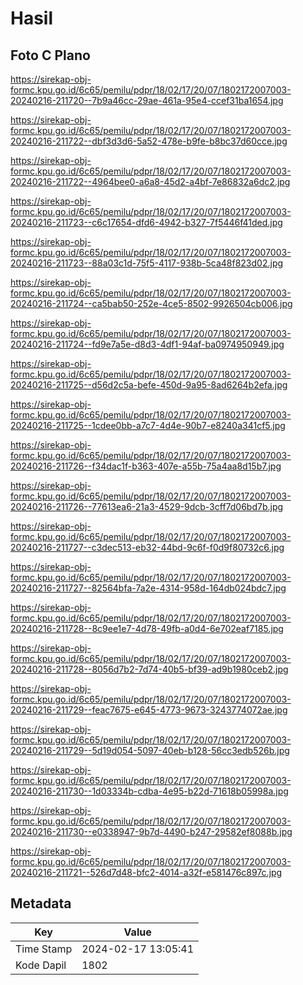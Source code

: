 # Hasil

## Foto C Plano

https://sirekap-obj-formc.kpu.go.id/6c65/pemilu/pdpr/18/02/17/20/07/1802172007003-20240216-211720--7b9a46cc-29ae-461a-95e4-ccef31ba1654.jpg

https://sirekap-obj-formc.kpu.go.id/6c65/pemilu/pdpr/18/02/17/20/07/1802172007003-20240216-211722--dbf3d3d6-5a52-478e-b9fe-b8bc37d60cce.jpg

https://sirekap-obj-formc.kpu.go.id/6c65/pemilu/pdpr/18/02/17/20/07/1802172007003-20240216-211722--4964bee0-a6a8-45d2-a4bf-7e86832a6dc2.jpg

https://sirekap-obj-formc.kpu.go.id/6c65/pemilu/pdpr/18/02/17/20/07/1802172007003-20240216-211723--c6c17654-dfd6-4942-b327-7f5446f41ded.jpg

https://sirekap-obj-formc.kpu.go.id/6c65/pemilu/pdpr/18/02/17/20/07/1802172007003-20240216-211723--88a03c1d-75f5-4117-938b-5ca48f823d02.jpg

https://sirekap-obj-formc.kpu.go.id/6c65/pemilu/pdpr/18/02/17/20/07/1802172007003-20240216-211724--ca5bab50-252e-4ce5-8502-9926504cb006.jpg

https://sirekap-obj-formc.kpu.go.id/6c65/pemilu/pdpr/18/02/17/20/07/1802172007003-20240216-211724--fd9e7a5e-d8d3-4df1-94af-ba0974950949.jpg

https://sirekap-obj-formc.kpu.go.id/6c65/pemilu/pdpr/18/02/17/20/07/1802172007003-20240216-211725--d56d2c5a-befe-450d-9a95-8ad6264b2efa.jpg

https://sirekap-obj-formc.kpu.go.id/6c65/pemilu/pdpr/18/02/17/20/07/1802172007003-20240216-211725--1cdee0bb-a7c7-4d4e-90b7-e8240a341cf5.jpg

https://sirekap-obj-formc.kpu.go.id/6c65/pemilu/pdpr/18/02/17/20/07/1802172007003-20240216-211726--f34dac1f-b363-407e-a55b-75a4aa8d15b7.jpg

https://sirekap-obj-formc.kpu.go.id/6c65/pemilu/pdpr/18/02/17/20/07/1802172007003-20240216-211726--77613ea6-21a3-4529-9dcb-3cff7d06bd7b.jpg

https://sirekap-obj-formc.kpu.go.id/6c65/pemilu/pdpr/18/02/17/20/07/1802172007003-20240216-211727--c3dec513-eb32-44bd-9c6f-f0d9f80732c6.jpg

https://sirekap-obj-formc.kpu.go.id/6c65/pemilu/pdpr/18/02/17/20/07/1802172007003-20240216-211727--82564bfa-7a2e-4314-958d-164db024bdc7.jpg

https://sirekap-obj-formc.kpu.go.id/6c65/pemilu/pdpr/18/02/17/20/07/1802172007003-20240216-211728--8c9ee1e7-4d78-49fb-a0d4-6e702eaf7185.jpg

https://sirekap-obj-formc.kpu.go.id/6c65/pemilu/pdpr/18/02/17/20/07/1802172007003-20240216-211728--8056d7b2-7d74-40b5-bf39-ad9b1980ceb2.jpg

https://sirekap-obj-formc.kpu.go.id/6c65/pemilu/pdpr/18/02/17/20/07/1802172007003-20240216-211729--feac7675-e645-4773-9673-3243774072ae.jpg

https://sirekap-obj-formc.kpu.go.id/6c65/pemilu/pdpr/18/02/17/20/07/1802172007003-20240216-211729--5d19d054-5097-40eb-b128-56cc3edb526b.jpg

https://sirekap-obj-formc.kpu.go.id/6c65/pemilu/pdpr/18/02/17/20/07/1802172007003-20240216-211730--1d03334b-cdba-4e95-b22d-71618b05998a.jpg

https://sirekap-obj-formc.kpu.go.id/6c65/pemilu/pdpr/18/02/17/20/07/1802172007003-20240216-211730--e0338947-9b7d-4490-b247-29582ef8088b.jpg

https://sirekap-obj-formc.kpu.go.id/6c65/pemilu/pdpr/18/02/17/20/07/1802172007003-20240216-211721--526d7d48-bfc2-4014-a32f-e581476c897c.jpg


## Metadata

| Key        | Value               |
| ---------- | ------------------- |
| Time Stamp | 2024-02-17 13:05:41 |
| Kode Dapil | 1802                |



